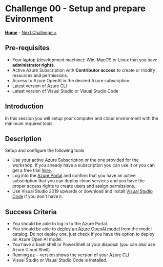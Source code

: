 # Challenge 00 - Setup and prepare Evironment

**[Home](../README.md)** - [Next Challenge >](./Challenge-01.md)

## Pre-requisites

- Your laptop (development machine): Win, MacOS or Linux that you have **administrator rights**.
- Active Azure Subscription with **Contributor access** to create or modify resources and permissions.
- Access to Azure OpenAI in the desired Azure subscription.
- Latest version of Azure CLI
- Latest version of Visual Studio or Visual Studio Code

## Introduction

In this session you will setup your computer and cloud environment with the minimum required tools.

## Description

Setup and configure the following tools

- Use your active Azure Subscription or the one provided for the workshop. If you already have a subscription you can use it or you can get a free trial [here](https://azure.microsoft.com/free/).
- Log into the [Azure Portal](https://portal.azure.com) and confirm that you have an active subscription that you can deploy cloud services and you have the proper access rights to create users and assign permissions.
- Use Visual Studio 2019 upwards or download and install [Visual Studio Code](https://code.visualstudio.com) if you don't have it.

## Success Criteria

- You should be able to log in to the Azure Portal.
- You should be able to [deploy an Azure OpenAI model](https://learn.microsoft.com/en-us/azure/ai-studio/how-to/deploy-models-openai#deploy-an-azure-openai-model-from-the-model-catalog) from the model catalog. Do not deploy one, just check if you have the option to deploy an Azure Open AI model.
- You have a bash shell or PowerShell at your disposal (you can also use Azure Cloud Shell)
- Running az --version shows the version of your Azure CLI
- Visual Studio or Visual Studio Code is installed.
